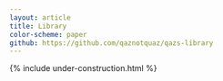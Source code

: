 ```yaml
---
layout: article
title: Library
color-scheme: paper
github: https://github.com/qaznotquaz/qazs-library
---
```



{% include under-construction.html %}
